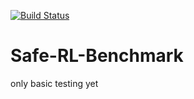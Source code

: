 [![Build Status](https://travis-ci.com/befelix/Safe-RL-Benchmark.svg?token=gAjgFLh7fGz27Y8XYV1g&branch=master)](https://travis-ci.com/befelix/Safe-RL-Benchmark)

# Safe-RL-Benchmark

only basic testing yet
